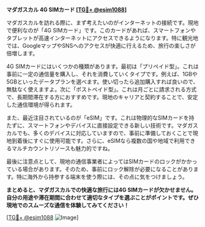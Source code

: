 **マダガスカル 4G SIMカード [[TG💪+ @esim1088](https://t.me/s/esim1088)]**

マダガスカルを訪れる際に、まず考えたいのがインターネットの接続です。現地で便利なのが「4G SIMカード」です。このカードがあれば、スマートフォンやタブレットが高速インターネットにアクセスできるようになります。特に観光地では、GoogleマップやSNSへのアクセスが快適に行えるため、旅行の楽しさが倍増します。

4G SIMカードにはいくつかの種類があります。最初は「プリペイド型」。これは事前に一定の通信量を購入し、それを消費していくタイプです。例えば、1GBや5GBといったデータプランを選べます。使い切ったら追加購入すれば良いので、無駄なく使えますよ。次に「ポストペイド型」。これは月ごとに請求される方式で、長期間滞在する方におすすめです。現地のキャリアと契約することで、安定した通信環境が得られます。

また、最近注目されているのが「eSIM」です。これは物理的なSIMカードを持たずに、スマートフォンやデバイスに直接設定できる新しい技術です。マダガスカルでも、多くのデバイスに対応していますので、事前に準備しておくことで現地到着後にすぐに使用可能です。さらに、eSIMなら複数の国や地域で利用できるマルチカウントリソースも魅力的ですね。

最後に注意点として、現地の通信事業者によってはSIMカードのロックがかかっている場合があります。そのため、事前にロック解除が必要になることがあります。特に海外から持参する端末を使う際には、その点に気をつけましょう。

**まとめると、マダガスカルでの快適な旅行には4G SIMカードが欠かせません。自分の用途や滞在期間に合わせて適切なタイプを選ぶことがポイントです。ぜひ現地でのスムーズな通信を体験してみてください！**

[[TG💪+ @esim1088](https://t.me/s/esim1088) ![Image](https://i.postimg.cc/Y0z9fWf4/image.png)]